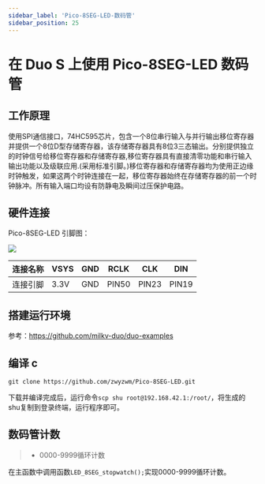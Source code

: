 ```yaml
---
sidebar_label: 'Pico-8SEG-LED-数码管'
sidebar_position: 25
---
```


# 在 Duo S 上使用 Pico-8SEG-LED 数码管

## 工作原理

使用SPI通信接口，74HC595芯片，包含一个8位串行输入与并行输出移位寄存器并提供一个8位D型存储寄存器，该存储寄存器具有8位3三态输出。分别提供独立的时钟信号给移位寄存器和存储寄存器,移位寄存器具有直接清零功能和串行输入输出功能以及级联应用.(采用标准引脚。)移位寄存器和存储寄存器均为使用正边缘时钟触发，如果这两个时钟连接在一起，移位寄存器始终在存储寄存器的前一个时钟脉冲。所有输入端口均设有防静电及瞬间过压保护电路。

## 硬件连接

Pico-8SEG-LED 引脚图：

<Image src='/static/docs/duo/duos/Accessories/Pico-8SEG-LED.webp' maxWidth='50%' align='center' />

| 连接名称 | VSYS | GND | RCLK | CLK  | DIN  |
|----------|------|-----|------|------|------|
| 连接引脚 | 3.3V | GND | PIN50| PIN23| PIN19|

## 搭建运行环境

参考：https://github.com/milkv-duo/duo-examples

## 编译 c

```
git clone https://github.com/zwyzwm/Pico-8SEG-LED.git
```
下载并编译完成后，运行命令`scp shu root@192.168.42.1:/root/`，将生成的shu复制到登录终端，运行程序即可。

## 数码管计数

> - 0000-9999循环计数

在主函数中调用函数`LED_8SEG_stopwatch();`实现0000-9999循环计数。


